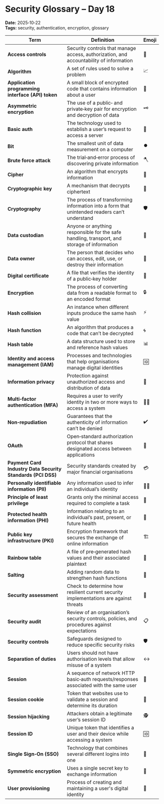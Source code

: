 # Security Glossary – Day 18

**Date:** 2025‑10‑22  
**Tags:** security, authentication, encryption, glossary

| Term | Definition | Emoji |
|------|------------|-------|
| **Access controls** | Security controls that manage access, authorization, and accountability of information | 🔐 |
| **Algorithm** | A set of rules used to solve a problem | 📈 |
| **Application programming interface (API) token** | A small block of encrypted code that contains information about a user | 🔑 |
| **Asymmetric encryption** | The use of a public‑ and private‑key pair for encryption and decryption of data | 🗝️ |
| **Basic auth** | The technology used to establish a user’s request to access a server | 🪪 |
| **Bit** | The smallest unit of data measurement on a computer | ⏺️ |
| **Brute force attack** | The trial‑and‑error process of discovering private information | 🪓 |
| **Cipher** | An algorithm that encrypts information | 🧩 |
| **Cryptographic key** | A mechanism that decrypts ciphertext | 🔐 |
| **Cryptography** | The process of transforming information into a form that unintended readers can’t understand | 🛡️ |
| **Data custodian** | Anyone or anything responsible for the safe handling, transport, and storage of information | 👮 |
| **Data owner** | The person that decides who can access, edit, use, or destroy their information | 🙋 |
| **Digital certificate** | A file that verifies the identity of a public‑key holder | 📜 |
| **Encryption** | The process of converting data from a readable format to an encoded format | 🔒 |
| **Hash collision** | An instance when different inputs produce the same hash value | ⚡ |
| **Hash function** | An algorithm that produces a code that can’t be decrypted | 🌀 |
| **Hash table** | A data structure used to store and reference hash values | 📊 |
| **Identity and access management (IAM)** | Processes and technologies that help organisations manage digital identities | 🆔 |
| **Information privacy** | Protection against unauthorized access and distribution of data | 🤫 |
| **Multi‑factor authentication (MFA)** | Requires a user to verify identity in two or more ways to access a system | 📱🔑 |
| **Non‑repudiation** | Guarantees that the authenticity of information can’t be denied | ✔️ |
| **OAuth** | Open‑standard authorization protocol that shares designated access between applications | 🔁 |
| **Payment Card Industry Data Security Standards (PCI DSS)** | Security standards created by major financial organisations | 💳 |
| **Personally identifiable information (PII)** | Any information used to infer an individual’s identity | 🧑‍💼 |
| **Principle of least privilege** | Grants only the minimal access required to complete a task | 🎯 |
| **Protected health information (PHI)** | Information relating to an individual’s past, present, or future health | 🏥 |
| **Public key infrastructure (PKI)** | Encryption framework that secures the exchange of online information | 🏗️ |
| **Rainbow table** | A file of pre‑generated hash values and their associated plaintext | 🌈 |
| **Salting** | Adding random data to strengthen hash functions | 🧂 |
| **Security assessment** | Check to determine how resilient current security implementations are against threats | 🧐 |
| **Security audit** | Review of an organisation’s security controls, policies, and procedures against expectations | 📋 |
| **Security controls** | Safeguards designed to reduce specific security risks | 🛡️ |
| **Separation of duties** | Users should not have authorisation levels that allow misuse of a system | ↔️ |
| **Session** | A sequence of network HTTP basic‑auth requests/responses associated with the same user | 🔁 |
| **Session cookie** | Token that websites use to validate a session and determine its duration | 🍪 |
| **Session hijacking** | Attackers obtain a legitimate user’s session ID | 🕵️ |
| **Session ID** | Unique token that identifies a user and their device while accessing a system | 🆔 |
| **Single Sign‑On (SSO)** | Technology that combines several different logins into one | 🔗 |
| **Symmetric encryption** | Uses a single secret key to exchange information | 🔐 |
| **User provisioning** | Process of creating and maintaining a user's digital identity | 👤 |
